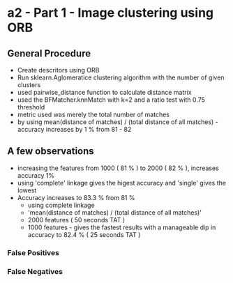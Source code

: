 # a2 - Part 1 - Image clustering using ORB

## General Procedure
- Create descritors using ORB
- Run sklearn.Aglomeratice clustering algorithm with the number of given clusters
- used pairwise_distance function to calculate distance matrix
- used the BFMatcher.knnMatch with k=2 and a ratio test with 0.75 threshold
- metric used was merely the total number of matches
- by using mean(distance of matches) / (total distance of all matches) - accuracy increases by 1 % from 81 - 82

## A few observations
- increasing the features from 1000 ( 81 % ) to 2000 ( 82 % ), increases accuracy 1%
- using 'complete' linkage gives the higest accuracy and 'single' gives the lowest
- Accuracy increases to 83.3 % from 81 %
  - using complete linkage
  - 'mean(distance of matches) / (total distance of all matches)'
  - 2000 features ( 50 seconds TAT )
  - 1000 features - gives the fastest results with a manageable dip in accuracy to 82.4 % ( 25 seconds TAT )

### False Positives

### False Negatives
